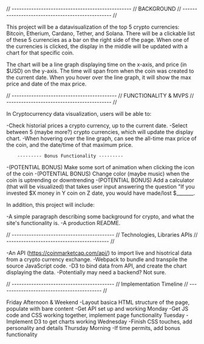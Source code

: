 // ------------------------------------------------- // 
                     BACKGROUND 
// ------------------------------------------------- // 

This project will be a datavisualization of the 
top 5 crypto currencies: Bitcoin, Etherium, Cardano,
Tether, and Solana. There will be a clickable list of
these 5 currencies as a bar on the right side of the 
page. When one of the currencies is clicked, the display
in the middle will be updated with a chart for that 
specific coin.

The chart will be a line graph displaying time on the
x-axis, and price (in $USD) on the y-axis. The time will 
span from when the coin was created to the current date. 
When you hover over the line graph, it will show the max 
price and date of the max price.

// ------------------------------------------- // 
             FUNCTIONALITY & MVPS 
// ------------------------------------------- // 

In Cryptocurrency data visualization, users will be able to:

-Check historial prices a crypto currency, up to the 
current date.
-Select between 5 (maybe more?) crypto currencies, which
will update the display chart.
-When hovering over the line graph, can see the all-time 
max price of the coin, and the date/time of that maximum price.

        --------- Bonus Functionality ---------
-(POTENTIAL BONUS) Make some sort of animation when clicking 
the icon of the coin
-(POTENTIAL BONUS) Change color (maybe music) when the coin is 
uptrending or downtrending
-(POTENTIAL BONUS) Add a calculator (that will be visualized) 
that takes user input answering the question "If you invested $X
money in Y coin on Z date, you would have made/lost $_______.


In addition, this project will include: 

-A simple paragraph describing some background for crypto, and
what the site's functionality is.
-A production README.


// ------------------------------------------ // 
            Technologies, Libraries APIs 
// ------------------------------------------ // 

-An API (https://coinmarketcap.com/api/) to import live and 
hisotrical data from a crypto currency exchange.
-Webpack to bundle and transpile the source JavaScript code.
-D3 to bind data from API, and create the chart displaying 
the data.
-Potentially may need a backend? Not sure.

// ------------------------------------------ // 
            Implementation Timeline 
// ------------------------------------------ // 

Friday Afternoon & Weekend
-Layout basica HTML structure of the page, populate with bare content
-Get API set up and working
Monday
-Get JS code and CSS working together, implement page functionality
Tuesday
-Implement D3 to get charts working
Wednesday
-Finish CSS touches, add personality and details
Thursday Morning
-If time permits, add bonus functionality